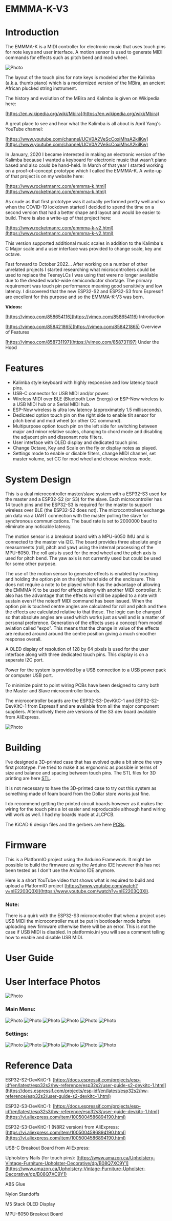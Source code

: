 # EMMMA-K-V3

# Introduction
The EMMMA-K is a MIDI controller for electronic music that uses touch pins for note keys and user interface. A motion sensor is used to generate MIDI commands for effects such as pitch bend and mod wheel.

![Photo](images/EMMMA-K-V3.jpg)

The layout of the touch pins for note keys is modeled after the Kalimba (a.k.a. thumb piano) which is a modernized version of the MBira, an ancient African plucked string instrument.

The history and evolution of the MBira and Kalimba is given on Wikipedia here:

[https://en.wikipedia.org/wiki/Mbira](https://en.wikipedia.org/wiki/Mbira)

A great place to see and hear what the Kalimba is all about is April Yang's YouTube channel:

[https://www.youtube.com/channel/UCV0A2VeScCoxiMhsA2kiIKw](https://www.youtube.com/channel/UCV0A2VeScCoxiMhsA2kiIKw)

In January, 2020 I became interested in making an electronic version of the Kalimba because I wanted a keyboard for electronic music that wasn't piano based and also could be hand-held. In March of that year I started working on a proof-of-concept prototype which I called the EMMMA-K. A write-up of that project is on my website here:

[https://www.rocketmanrc.com/emmma-k.html](https://www.rocketmanrc.com/emmma-k.html)

As crude as that first prototype was it actually performed pretty well and so when the COVID-19 lockdown started I decided to spend the time on a second version that had a better shape and layout and would be easier to build. There is also a write-up of that project here:

[https://www.rocketmanrc.com/emmma-k-v2.html](https://www.rocketmanrc.com/emmma-k-v2.html)

This version supported additional music scales in addition to the Kalimba's C Major scale and a user interface was provided to change scale, key and octave.

Fast forward to October 2022... After working on a number of other unrelated projects I started researching what microcontrollers could be used to replace the TeensyLCs I was using that were no longer available due to the dreaded world-wide semiconductor shortage. The primary requirement was touch pin performance meaning good sensitivity and low latency. I discovered that the new ESP32-S2 and ESP32-S3 from Espressif are excellent for this purpose and so the EMMMA-K-V3 was born.

**Videos:**

[https://vimeo.com/858654116](https://vimeo.com/858654116) Introduction

[https://vimeo.com/858421865](https://vimeo.com/858421865) Overview of Features

[https://vimeo.com/858731197](https://vimeo.com/858731197) Under the Hood

# Features

- Kalimba style keyboard with highly responsive and low latency touch pins.
- USB-C connector for USB MIDI and/or power.
- Wireless MIDI over BLE (Bluetooth Low Energy) or ESP-Now wireless to a USB MIDI hub or a Serial MIDI hub.
- ESP-Now wireless is ultra low latency (approximately 1.5 milliseconds).
- Dedicated option touch pin on the right side to enable tilt sensor for pitch bend and mod wheel (or other CC command).
- Multipurpose option touch pin on the left side for switching between major and minor relative scales, changing to chord mode and disabling the adjacent pin and dissonant note filters.
- User interface with OLED display and dedicated touch pins.
- Change Octave, Key and Scale on the fly or display notes as played.
- Settings mode to enable or disable filters, change MIDI channel, set master volume, set CC for mod wheel and choose wireless mode.

# System Design

This is a dual microcontroller master/slave system with a ESP32-S3 used for the master and a ESP32-S2 (or S3) for the slave. Each microcontroller has 14 touch pins and the ESP32-S3 is required for the master to support wireless over BLE (the ESP32-S2 does not). The microcontrollers exchange pin data via a UART connection with the master polling the slave for synchronous communications. The baud rate is set to 2000000 baud to eliminate any noticable latency.

The motion sensor is a breakout board with a MPU-6050 IMU and is connected to the master via I2C. The board provides three absolute angle measurments (roll, pitch and yaw) using the internal processing of the MPU-6050. The roll axis is used for the mod wheel and the pitch axis is used for pitch bend. The yaw axis is not currently used but could be used for some other purpose.

The use of the motion sensor to generate effects is enabled by touching and holding the option pin on the right hand side of the enclosure. This does not require a note to be played which has the advantage of allowing the EMMMA-K to be used for effects along with another MIDI controller. It also has the advantage that the effects will still be applied to a note with sustain even if the noteoff MIDI command has been issued. When the option pin is touched centre angles are calculated for roll and pitch and then the effects are calculated relative to that those. The logic can be changed so that absolute angles are used which works just as well and is a matter of personal preference. Generation of the effects uses a concept from model aviation called "expo". This means that the change in value of the effects are reduced around around the centre position giving a much smoother response overall.

A OLED display of resolution of 128 by 64 pixels is used for the user interface along with three dedicated touch pins. This display is on a seperate I2C port.

Power for the system is provided by a USB connection to a USB power pack or computer USB port.

To minimize point to point wiring PCBs have been designed to carry both the Master and Slave microcontroller boards.

The microcontroller boards are the ESP32-S3-DevKitC-1 and ESP32-S2-DevKitC-1 from Espressif and are available from all the major component suppliers. Alternatively there are versions of the S3 dev board available from AliExpress.

![Photo](images/IMG_0240.JPG)

# Building

I've designed a 3D-printed case that has evolved quite a bit since the very first prototype. I've tried to make it as ergonomic as possible in terms of size and balance and spacing between touch pins. The STL files for 3D printing are here [STL](STL-Files).

It is not necessary to have the 3D-printed case to try out this system as something made of foam board from the Dollar store works just fine.

I do recommend getting the printed circuit boards however as it makes the wiring for the touch pins a lot easier and reproducable although hand wiring will work as well. I had my boards made at JLCPCB. 

The KiCAD 6 design files and the gerbers are here [PCBs](KiCAD).


# Firmware

This is a PlatformIO project using the Arduino Framework. It might be possible to build the firmware using the Arduino IDE however this has not been tested as I don't use the Arduino IDE anymore.

Here is a short YouTube video that shows what is required to build and upload a PlatformIO project [https://www.youtube.com/watch?v=nlE2203Q3XI](https://www.youtube.com/watch?v=nlE2203Q3XI).

### Note: 

There is a quirk with the ESP32-S3 microcontroller that when a project uses USB MIDI the microcontroller must be put in bootloader mode before uploading new firmware otherwise there will be an error. This is not the case if USB MIDI is disabled. In platformio.ini you will see a comment telling how to enable and disable USB MIDI.

# User Guide




# User Interface Photos

![Photo](images/EMMMA-K-controls.jpg)

### Main Menu:

![Photo](images/IMG_0226.JPG) ![Photo](images/IMG_0227.JPG) ![Photo](images/IMG_0228.JPG) ![Photo](images/IMG_0230.JPG)  ![Photo](images/IMG_0237.JPG) ![Photo](images/IMG_0238.JPG)

### Settings:

![Photo](images/IMG_0231.JPG) ![Photo](images/IMG_0232.JPG) ![Photo](images/IMG_0233.JPG) ![Photo](images/IMG_0234.JPG) ![Photo](images/IMG_0235.JPG) ![Photo](images/IMG_0236.JPG)



# Reference Data

ESP32-S2-DevKitC-1: [https://docs.espressif.com/projects/esp-idf/en/latest/esp32s2/hw-reference/esp32s2/user-guide-s2-devkitc-1.html](https://docs.espressif.com/projects/esp-idf/en/latest/esp32s2/hw-reference/esp32s2/user-guide-s2-devkitc-1.html)

ESP32-S3-DevKitC-1: [https://docs.espressif.com/projects/esp-idf/en/latest/esp32s3/hw-reference/esp32s3/user-guide-devkitc-1.html](https://vi.aliexpress.com/item/1005004586894190.html)

ESP32-S3-DevKitC-1 (N8R2 version) from AliExpress: [https://vi.aliexpress.com/item/1005004586894190.html](https://vi.aliexpress.com/item/1005004586894190.html)

USB-C Breakout Board from AliExpress:

Upholstery Nails (for touch pins): [https://www.amazon.ca/Upholstery-Vintage-Furniture-Upholster-Decorative/dp/B08Q7XC9Y1](https://www.amazon.ca/Upholstery-Vintage-Furniture-Upholster-Decorative/dp/B08Q7XC9Y1)

ABS Glue

Nylon Standoffs

M5 Stack OLED Display

MPU-6050 Breakout Board





